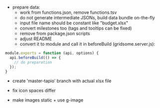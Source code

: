 - prepare data:
	- work from functions.json, remove functions.tsv
	- do not generate intermediate JSONs, build data bundle on-the-fly
	- input file name should be constant like "budget.xlsx"
	- convert milestones too (tags and tooltips can be fixed)
	- remove from package.json scripts
	- adjust README
	- convert it to module and call it in beforeBuild (gridsome.server.js):

```js
module.exports = function (api, options) {
  api.beforeBuild(() => {
	// do preparation
  });
}
```

- create 'master-tapio' branch with actual xlsx file

- fix icon spaces differ
- make images static + use g-image